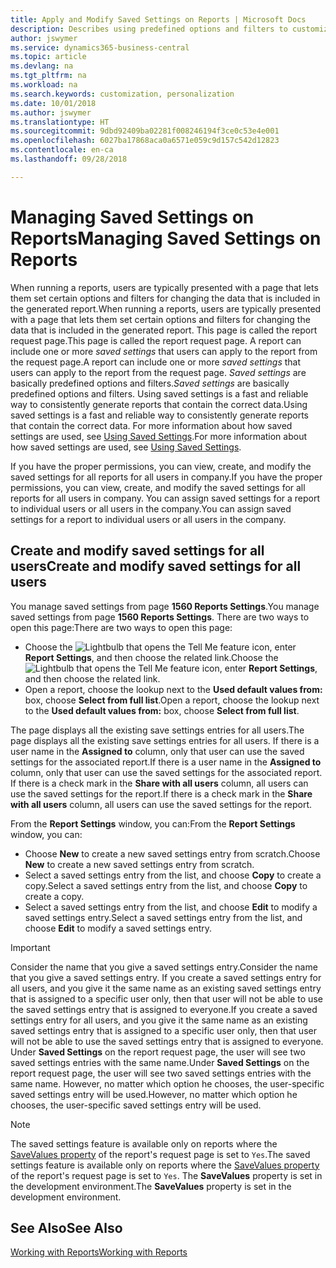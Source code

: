 ```yaml
---
title: Apply and Modify Saved Settings on Reports | Microsoft Docs
description: Describes using predefined options and filters to customize a report, and to generate the correct data.
author: jswymer
ms.service: dynamics365-business-central
ms.topic: article
ms.devlang: na
ms.tgt_pltfrm: na
ms.workload: na
ms.search.keywords: customization, personalization
ms.date: 10/01/2018
ms.author: jswymer
ms.translationtype: HT
ms.sourcegitcommit: 9dbd92409ba02281f008246194f3ce0c53e4e001
ms.openlocfilehash: 6027ba17868aca0a6571e059c9d157c542d12823
ms.contentlocale: en-ca
ms.lasthandoff: 09/28/2018

---
```

# <a name="managing-saved-settings-on-reports"></a><span data-ttu-id="287b3-103">Managing Saved Settings on Reports</span><span class="sxs-lookup"><span data-stu-id="287b3-103">Managing Saved Settings on Reports</span></span>
<span data-ttu-id="287b3-104">When running a reports, users are typically presented with a page that lets them set certain options and filters for changing the data that is included in the generated report.</span><span class="sxs-lookup"><span data-stu-id="287b3-104">When running a reports, users are typically presented with a page that lets them set certain options and filters for changing the data that is included in the generated report.</span></span> <span data-ttu-id="287b3-105">This page is called the report request page.</span><span class="sxs-lookup"><span data-stu-id="287b3-105">This page is called the report request page.</span></span> <span data-ttu-id="287b3-106">A report can include one or more *saved settings* that users can apply to the report from the request page.</span><span class="sxs-lookup"><span data-stu-id="287b3-106">A report can include one or more *saved settings* that users can apply to the report from the request page.</span></span> <span data-ttu-id="287b3-107">*Saved settings* are basically predefined options and filters.</span><span class="sxs-lookup"><span data-stu-id="287b3-107">*Saved settings* are basically predefined options and filters.</span></span> <span data-ttu-id="287b3-108">Using saved settings is a fast and reliable way to consistently generate reports that contain the correct data.</span><span class="sxs-lookup"><span data-stu-id="287b3-108">Using saved settings is a fast and reliable way to consistently generate reports that contain the correct data.</span></span> <span data-ttu-id="287b3-109">For more information about how saved settings are used, see [Using Saved Settings](ui-work-report.md#SavedSettings).</span><span class="sxs-lookup"><span data-stu-id="287b3-109">For more information about how saved settings are used, see [Using Saved Settings](ui-work-report.md#SavedSettings).</span></span>

<span data-ttu-id="287b3-110">If you have the proper permissions, you can view, create, and modify the saved settings for all reports for all users in company.</span><span class="sxs-lookup"><span data-stu-id="287b3-110">If you have the proper permissions, you can view, create, and modify the saved settings for all reports for all users in company.</span></span> <span data-ttu-id="287b3-111">You can assign saved settings for a report to individual users or all users in the company.</span><span class="sxs-lookup"><span data-stu-id="287b3-111">You can assign saved settings for a report to individual users or all users in the company.</span></span>

<!-- 
## Apply saved settings to a report
1. Open the report.

   The report request page appears.    
2. In the **Saved Settings** section of the page, set the **Name** field  to the saved settings that you want to use.

   The **Saved Settings** section only appears if the report has been run before or if there are existing saved settings entries. The saved settings entry called **Last used options and filters** is always available. These settings are the option and filter values that were used the last time you ran the report.

-->

## <a name="create-and-modify-saved-settings-for-all-users"></a><span data-ttu-id="287b3-112">Create and modify saved settings for all users</span><span class="sxs-lookup"><span data-stu-id="287b3-112">Create and modify saved settings for all users</span></span>
<span data-ttu-id="287b3-113">You manage saved settings from page **1560 Reports Settings**.</span><span class="sxs-lookup"><span data-stu-id="287b3-113">You manage saved settings from page **1560 Reports Settings**.</span></span> <span data-ttu-id="287b3-114">There are two ways to open this page:</span><span class="sxs-lookup"><span data-stu-id="287b3-114">There are two ways to open this page:</span></span>
-   <span data-ttu-id="287b3-115">Choose the ![Lightbulb that opens the Tell Me feature](media/ui-search/search_small.png "Tell me what you want to do") icon, enter **Report Settings**, and then choose the related link.</span><span class="sxs-lookup"><span data-stu-id="287b3-115">Choose the ![Lightbulb that opens the Tell Me feature](media/ui-search/search_small.png "Tell me what you want to do") icon, enter **Report Settings**, and then choose the related link.</span></span>
-   <span data-ttu-id="287b3-116">Open a report, choose the lookup next to the **Used default values from:** box, choose **Select from full list**.</span><span class="sxs-lookup"><span data-stu-id="287b3-116">Open a report, choose the lookup next to the **Used default values from:** box, choose **Select from full list**.</span></span>

<span data-ttu-id="287b3-117">The page displays all the existing save settings entries for all users.</span><span class="sxs-lookup"><span data-stu-id="287b3-117">The page displays all the existing save settings entries for all users.</span></span> <span data-ttu-id="287b3-118">If there is a user name in the **Assigned to** column, only that user can use the saved settings for the associated report.</span><span class="sxs-lookup"><span data-stu-id="287b3-118">If there is a user name in the **Assigned to** column, only that user can use the saved settings for the associated report.</span></span> <span data-ttu-id="287b3-119">If there is a check mark in the **Share with all users** column, all users can use the saved settings for the report.</span><span class="sxs-lookup"><span data-stu-id="287b3-119">If there is a check mark in the **Share with all users** column, all users can use the saved settings for the report.</span></span>

<span data-ttu-id="287b3-120">From the **Report Settings** window, you can:</span><span class="sxs-lookup"><span data-stu-id="287b3-120">From the **Report Settings** window, you can:</span></span>
-   <span data-ttu-id="287b3-121">Choose **New** to create a new saved settings entry from scratch.</span><span class="sxs-lookup"><span data-stu-id="287b3-121">Choose **New** to create a new saved settings entry from scratch.</span></span>
-   <span data-ttu-id="287b3-122">Select a saved settings entry from the list, and choose **Copy** to create a copy.</span><span class="sxs-lookup"><span data-stu-id="287b3-122">Select a saved settings entry from the list, and choose **Copy** to create a copy.</span></span>
-   <span data-ttu-id="287b3-123">Select a saved settings entry from the list, and choose **Edit** to modify a saved settings entry.</span><span class="sxs-lookup"><span data-stu-id="287b3-123">Select a saved settings entry from the list, and choose **Edit** to modify a saved settings entry.</span></span>


> [!Important]
> <span data-ttu-id="287b3-124">Consider the name that you give a saved settings entry.</span><span class="sxs-lookup"><span data-stu-id="287b3-124">Consider the name that you give a saved settings entry.</span></span> <span data-ttu-id="287b3-125">If you create a saved settings entry for all users, and you give it the same name as an existing saved settings entry that is assigned to a specific user only, then that user will not be able to use the saved settings entry that is assigned to everyone.</span><span class="sxs-lookup"><span data-stu-id="287b3-125">If you create a saved settings entry for all users, and you give it the same name as an existing saved settings entry that is assigned to a specific user only, then that user will not be able to use the saved settings entry that is assigned to everyone.</span></span>  <span data-ttu-id="287b3-126">Under **Saved Settings** on the report request page, the user will see two saved settings entries with the same name.</span><span class="sxs-lookup"><span data-stu-id="287b3-126">Under **Saved Settings** on the report request page, the user will see two saved settings entries with the same name.</span></span> <span data-ttu-id="287b3-127">However, no matter which option he chooses, the user-specific saved settings entry will be used.</span><span class="sxs-lookup"><span data-stu-id="287b3-127">However, no matter which option he chooses, the user-specific saved settings entry will be used.</span></span>

> [!NOTE]
> <span data-ttu-id="287b3-128">The saved settings feature is available only on reports where the [SaveValues property](https://docs.microsoft.com/en-us/dynamics-nav/savevalues-property) of the report's request page is set to `Yes`.</span><span class="sxs-lookup"><span data-stu-id="287b3-128">The saved settings feature is available only on reports where the [SaveValues property](https://docs.microsoft.com/en-us/dynamics-nav/savevalues-property) of the report's request page is set to `Yes`.</span></span> <span data-ttu-id="287b3-129">The **SaveValues** property is set in the development environment.</span><span class="sxs-lookup"><span data-stu-id="287b3-129">The **SaveValues** property is set in the development environment.</span></span>  

## <a name="see-also"></a><span data-ttu-id="287b3-130">See Also</span><span class="sxs-lookup"><span data-stu-id="287b3-130">See Also</span></span>
[<span data-ttu-id="287b3-131">Working with Reports</span><span class="sxs-lookup"><span data-stu-id="287b3-131">Working with Reports</span></span>](ui-work-report.md)  

